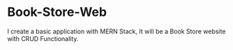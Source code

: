 # Book-Store-Web
I  create a basic application with MERN Stack, It will  be a Book Store website with CRUD Functionality.
